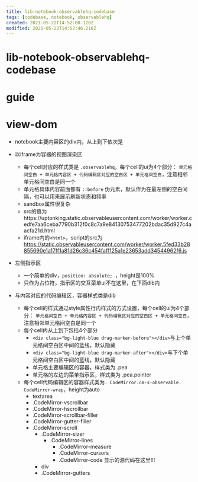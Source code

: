 ```yaml
---
title: lib-notebook-observablehq-codebase
tags: [codebase, notebook, observablehq]
created: 2021-05-22T14:52:00.120Z
modified: 2021-05-22T14:52:46.216Z
---
```


# lib-notebook-observablehq-codebase

# guide

# view-dom

- notebook主要内容区的div内，从上到下依次是

- 以iframe为容器的视图渲染区
  - 每个cell对应的样式类是 `.observablehq`，每个cell的ui为4个部分： `单元格间空白 + 单元格内容区 + 代码编辑区对应的空白区 + 单元格间空白`，注意相邻单元格间空白是同一个
  - 单元格具体内容前面都有 `::before` 伪元素，默认作为在最左侧的空白间隔，也可以用来展示刷新状态和频率
  - sandbox属性很复杂
  - src的值为https://uptonking.static.observableusercontent.com/worker/worker.cedfe7aa6ceba7790b312f0c8c7a9e84130753477202bdac35d927c4aacfa21d.html
  - iframe内的`<html>`，script的src为 https://static.observableusercontent.com/worker/worker.5fed33b28855690e1a17ff1a81d26c36c454faff125a1e23653add34544962f6.js

- 左侧指示区
  - 一个简单的div，`position: absolute; `，height是100%
  - 只作为占位符，指示区的交互菜单ui不在这里，在下面dib内

- 与内容对应的代码编辑区，容器样式类是dib
  - 每个cell的样式通过style属性行内样式的方式设置，每个cell的ui为4个部分： `单元格间空白 + 单元格内容区 + 代码编辑区对应的空白区 + 单元格间空白`，注意相邻单元格间空白是同一个
  - 每个cell内从上到下包括4个部分
    - `<div class="bg-light-blue drag-marker-before"></div>`与上个单元格间空白区中间的蓝线，默认隐藏
    - `<div class="bg-light-blue drag-marker-after"></div>`与下个单元格间空白区中间的蓝线，默认隐藏
    - 单元格主要编辑区的容器，样式类为 .pea
    - 单元格的左边的菜单指示区，样式类为 .pea.pointer
  - 每个cell代码编辑区的容器样式类为`. CodeMirror.cm-s-observable. CodeMirror-wrap`，height为auto
    - textarea
    - .CodeMirror-vscrollbar
    - .CodeMirror-hscrollbar
    - .CodeMirror-scrollbar-filler
    - .CodeMirror-gutter-filler
    - .CodeMirror-scroll
      - .CodeMirror-sizer
        - .CodeMirror-lines
          - .CodeMirror-measure
          - .CodeMirror-cursors
          - .CodeMirror-code 显示的源代码在这里!!!
      - div
      - .CodeMirror-gutters
